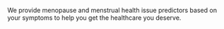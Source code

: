 We provide menopause and menstrual health issue predictors based on your symptoms to help you get the healthcare you deserve.
